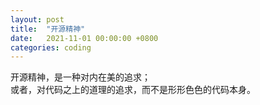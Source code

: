```yaml
---
layout: post
title:  "开源精神"
date:   2021-11-01 00:00:00 +0800
categories: coding
---
```


开源精神，是一种对内在美的追求；  
或者，对代码之上的道理的追求，而不是形形色色的代码本身。  